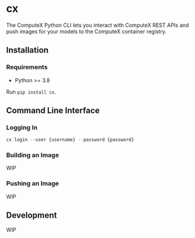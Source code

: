 # cx
The ComputeX Python CLI lets you interact with ComputeX REST APIs and push images for your models to the ComputeX container registry.

## Installation

### Requirements
- Python >= 3.8

Run `pip install cx`.

## Command Line Interface

### Logging In
```python
cx login --user {username} --password {password}
```

### Building an Image
WIP

### Pushing an Image
WIP

## Development
WIP
